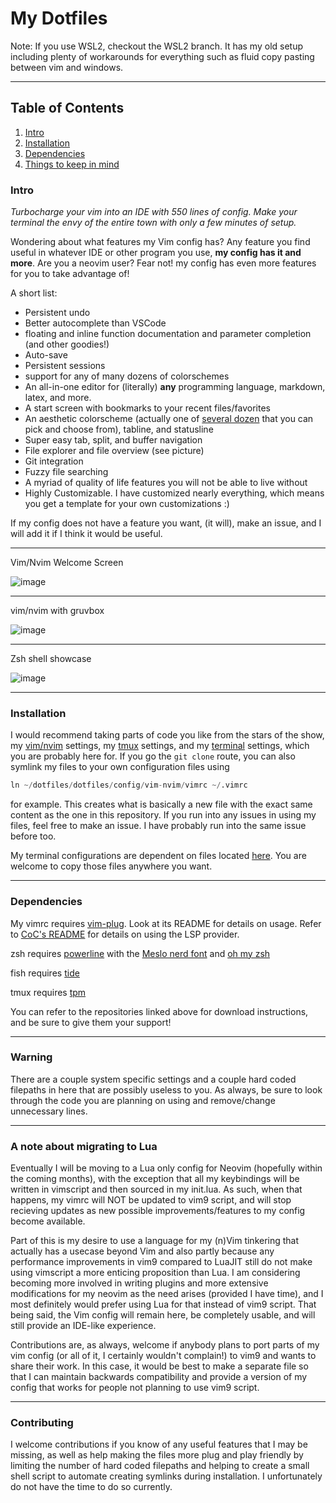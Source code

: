 # My Dotfiles

Note: If you use WSL2, checkout the WSL2 branch. It has my old setup including plenty of workarounds for everything such as fluid copy pasting between vim and windows.

<hr />

## Table of Contents
1. [Intro](#intro)
2. [Installation](#installation)
3. [Dependencies](#dependencies)
4. [Things to keep in mind](#warning)

### Intro
_Turbocharge your vim into an IDE with 550 lines of config. Make your terminal the envy of the entire town with only a few minutes of setup._

Wondering about what features my Vim config has? Any feature you find useful in whatever IDE or other program you use, **my config has it and more**. Are you a neovim user? Fear not! my config has even more features for you to take advantage of!

A short list:

* Persistent undo
* Better autocomplete than VSCode
* floating and inline function documentation and parameter completion (and other goodies!)
* Auto-save
* Persistent sessions
* support for any of many dozens of colorschemes
* An all-in-one editor for (literally) **any** programming language, markdown, latex, and more.
* A start screen with bookmarks to your recent files/favorites
* An aesthetic colorscheme (actually one of [several dozen](https://github.com/flazz/vim-colorschemes) that you can pick and choose from), tabline, and statusline
* Super easy tab, split, and buffer navigation
* File explorer and file overview (see picture)
* Git integration
* Fuzzy file searching
* A myriad of quality of life features you will not be able to live without
* Highly Customizable. I have customized nearly everything, which means you get a template for your own customizations :) 

If my config does not have a feature you want, (it will), make an issue, and I will add it if I think it would be useful.

<hr />

Vim/Nvim Welcome Screen

![image](https://user-images.githubusercontent.com/55164602/172945445-c99092f1-e42f-46af-974b-e9110c8308da.png)

<hr />

vim/nvim with gruvbox

![image](https://user-images.githubusercontent.com/55164602/174918698-5f9a2ac3-ed01-48db-ab80-0cb54dae6b25.png)

<hr />

Zsh shell showcase

![image](https://user-images.githubusercontent.com/55164602/172946091-1782a47a-b086-40f5-9cc0-4db7e409b675.png)

<hr />

### Installation

I would recommend taking parts of code you like from the stars of the show, my [vim/nvim](https://github.com/pgosar/useful-things/tree/main/dotfiles/config/vim-nvim/) settings, my [tmux](https://github.com/pgosar/useful-things/tree/main/dotfiles/config/tmux.conf) settings, and my [terminal](https://github.com/pgosar/useful-things/tree/main/dotfiles/config/shells) settings, which you are probably here for.
If you go the ```git clone``` route, you can also symlink my files to your own configuration files using
``` python
ln ~/dotfiles/dotfiles/config/vim-nvim/vimrc ~/.vimrc
```
for example. This creates what is basically a new file with the exact same content as the one in this repository. If you run into any issues in using my files, feel free to make an issue. I have probably run into the same issue before too.

My terminal configurations are dependent on files located [here](https://github.com/pgosar/useful-things/tree/main/dotfiles/other). You are welcome to copy those files anywhere you want.
<hr />

### Dependencies
My vimrc requires [vim-plug](https://github.com/junegunn/vim-plug). Look at its README for details on usage. Refer to [CoC's README](https://github.com/neoclide/coc.nvim) for details on using the LSP provider.

zsh requires [powerline](powerline/powerline) with the [Meslo nerd font](https://github.com/ryanoasis/nerd-fonts) and [oh my zsh](https://github.com/ohmyzsh/ohmyzsh)

fish requires [tide](https://github.com/ilanCosman/tide)

tmux requires [tpm](https://github.com/tmux-plugins/tpm)

You can refer to the repositories linked above for download instructions, and be sure to give them your support!

<hr />

### Warning

There are a couple system specific settings and a couple hard coded filepaths in here that are possibly useless to you. As always, be sure to look through the code you are planning on using and remove/change unnecessary lines. 

<hr />

### A note about migrating to Lua

Eventually I will be moving to a Lua only config for Neovim (hopefully within the coming months), with the exception that all my keybindings will be written in vimscript and then sourced in my init.lua. As such, when that happens, my vimrc will NOT be updated to vim9 script, and will stop recieving updates as new possible improvements/features to my config become available. 

Part of this is my desire to use a language for my (n)Vim tinkering that actually has a usecase beyond Vim and also partly because any performance improvements in vim9 compared to LuaJIT still do not make using vimscript a more enticing proposition than Lua. I am considering becoming more involved in writing plugins and more extensive modifications for my neovim as the need arises (provided I have time), and I most definitely would prefer using Lua for that instead of vim9 script. That being said, the Vim config will remain here, be completely usable, and will still provide an IDE-like experience. 

Contributions are, as always, welcome if anybody plans to port parts of my vim config (or all of it, I certainly wouldn't complain!) to vim9 and wants to share their work. In this case, it would be best to make a separate file so that I can maintain backwards compatibility and provide a version of my config that works for people not planning to use vim9 script.

<hr />


### Contributing
I welcome contributions if you know of any useful features that I may be
missing, as well as help making the files more plug and play friendly by
limiting the number of hard coded filepaths and helping to create a small shell
script to automate creating symlinks during installation. I unfortunately do not
have the time to do so currently.
